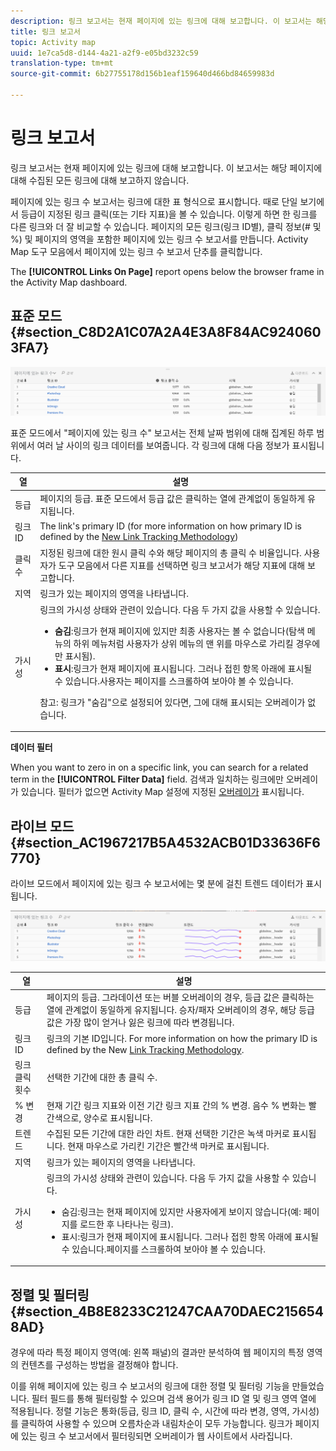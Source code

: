 ```yaml
---
description: 링크 보고서는 현재 페이지에 있는 링크에 대해 보고합니다. 이 보고서는 해당 페이지에 대해 수집된 모든 링크에 대해 보고하지 않습니다.
title: 링크 보고서
topic: Activity map
uuid: 1e7ca5d8-d144-4a21-a2f9-e05bd3232c59
translation-type: tm+mt
source-git-commit: 6b27755178d156b1eaf159640d466bd84659983d

---
```



# 링크 보고서

링크 보고서는 현재 페이지에 있는 링크에 대해 보고합니다. 이 보고서는 해당 페이지에 대해 수집된 모든 링크에 대해 보고하지 않습니다.

페이지에 있는 링크 수 보고서는 링크에 대한 표 형식으로 표시합니다. 때로 단일 보기에서 등급이 지정된 링크 클릭(또는 기타 지표)을 볼 수 있습니다. 이렇게 하면 한 링크를 다른 링크와 더 잘 비교할 수 있습니다. 페이지의 모든 링크(링크 ID별), 클릭 정보(# 및 %) 및 페이지의 영역을 포함한 페이지에 있는 링크 수 보고서를 만듭니다. Activity Map 도구 모음에서 페이지에 있는 링크 수 보고서 단추를 클릭합니다.

The **[!UICONTROL Links On Page]** report opens below the browser frame in the Activity Map dashboard.

## 표준 모드 {#section_C8D2A1C07A2A4E3A8F84AC9240603FA7}

![](assets/links_in_page.png)

표준 모드에서 &quot;페이지에 있는 링크 수&quot; 보고서는 전체 날짜 범위에 대해 집계된 하루 범위에서 여러 날 사이의 링크 데이터를 보여줍니다. 각 링크에 대해 다음 정보가 표시됩니다.

<table id="table_3DE41B2CFA644B70AF802A3123CE51D9"> 
 <thead> 
  <tr> 
   <th colname="col1" class="entry"> 열 </th> 
   <th colname="col2" class="entry"> 설명 </th> 
  </tr> 
 </thead>
 <tbody> 
  <tr> 
   <td colname="col1"> 등급 </td> 
   <td colname="col2"> 페이지의 등급. 표준 모드에서 등급 값은 클릭하는 열에 관계없이 동일하게 유지됩니다. </td> 
  </tr> 
  <tr> 
   <td colname="col1"> 링크 ID </td> 
   <td colname="col2">The link's primary ID (for more information on how primary ID is defined by the <a href="/help/analyze/activity-map/activitymap-link-tracking/activitymap-link-tracking-methodology.md">New Link Tracking Methodology</a>) </td> 
  </tr> 
  <tr> 
   <td colname="col1"> 클릭 수 </td> 
   <td colname="col2"> 지정된 링크에 대한 원시 클릭 수와 해당 페이지의 총 클릭 수 비율입니다. 사용자가 도구 모음에서 다른 지표를 선택하면 링크 보고서가 해당 지표에 대해 보고합니다. </td> 
  </tr> 
  <tr> 
   <td colname="col1"> 지역 </td> 
   <td colname="col2"> 링크가 있는 페이지의 영역을 나타냅니다. </td> 
  </tr> 
  <tr> 
   <td colname="col1"> 가시성 </td> 
   <td colname="col2">링크의 가시성 상태와 관련이 있습니다. 다음 두 가지 값을 사용할 수 있습니다. 
    <ul id="ul_BABCC0F64145407C9D439150A6898E6D">
     <li id="li_9AF0479BDCEB4A44A37292FAABFA83A5"><b>숨김</b>:링크가 현재 페이지에 있지만 최종 사용자는 볼 수 없습니다(탐색 메뉴의 하위 메뉴처럼 사용자가 상위 메뉴의 맨 위를 마우스로 가리킬 경우에만 표시됨). </li>
     <li id="li_C6FA4EC27EDD4341AB9821E2B4BC9E60"><b>표시</b>:링크가 현재 페이지에 표시됩니다. 그러나 접힌 항목 아래에 표시될 수 있습니다.사용자는 페이지를 스크롤하여 보아야 볼 수 있습니다. </li>
    </ul><p>참고: 링크가 "숨김"으로 설정되어 있다면, 그에 대해 표시되는 오버레이가 없습니다. </p></td> 
  </tr> 
 </tbody> 
</table>

**데이터 필터**

When you want to zero in on a specific link, you can search for a related term in the **[!UICONTROL Filter Data]** field. 검색과 일치하는 링크에만 오버레이가 있습니다. 필터가 없으면 Activity Map 설정에 지정된 [오버레이가](/help/analyze/activity-map/activitymap-overlay-settings.md) 표시됩니다.

## 라이브 모드 {#section_AC1967217B5A4532ACB01D33636F6770}

라이브 모드에서 페이지에 있는 링크 수 보고서에는 몇 분에 걸친 트렌드 데이터가 표시됩니다.

![](assets/links_on_page.png)

<table id="table_61D1FB0F02894055A1AB394DE4FE4742"> 
 <thead> 
  <tr> 
   <th colname="col1" class="entry"> 열 </th> 
   <th colname="col2" class="entry"> 설명 </th> 
  </tr> 
 </thead>
 <tbody> 
  <tr> 
   <td colname="col1"> 등급 </td> 
   <td colname="col2"> 페이지의 등급. 그라데이션 또는 버블 오버레이의 경우, 등급 값은 클릭하는 열에 관계없이 동일하게 유지됩니다. 승자/패자 오버레이의 경우, 해당 등급 값은 가장 많이 얻거나 잃은 링크에 따라 변경됩니다. </td> 
  </tr> 
  <tr> 
   <td colname="col1"> 링크 ID </td> 
   <td colname="col2">링크의 기본 ID입니다. For more information on how the primary ID is defined by the New <a href="/help/analyze/activity-map/activitymap-link-tracking/activitymap-link-tracking-methodology.md"> Link Tracking Methodology</a>. </td>
  </tr> 
  <tr> 
   <td colname="col1"> 링크 클릭 횟수 </td> 
   <td colname="col2"> 선택한 기간에 대한 총 클릭 수. </td> 
  </tr> 
  <tr> 
   <td colname="col1"> % 변경 </td> 
   <td colname="col2"> 현재 기간 링크 지표와 이전 기간 링크 지표 간의 % 변경. 음수 % 변화는 빨간색으로, 양수로 표시됩니다. </td> 
  </tr> 
  <tr> 
   <td colname="col1"> 트렌드 </td> 
   <td colname="col2"> 수집된 모든 기간에 대한 라인 차트. 현재 선택한 기간은 녹색 마커로 표시됩니다. 현재 마우스로 가리킨 기간은 빨간색 마커로 표시됩니다. </td> 
  </tr> 
  <tr> 
   <td colname="col1"> 지역 </td> 
   <td colname="col2"> 링크가 있는 페이지의 영역을 나타냅니다. </td> 
  </tr> 
  <tr> 
   <td colname="col1"> 가시성 </td> 
   <td colname="col2">링크의 가시성 상태와 관련이 있습니다. 다음 두 가지 값을 사용할 수 있습니다. 
    <ul id="ul_B10C55ED4D3C4CF99506DC467E2E7CFB">
     <li id="li_EA646722A51041CC9E62C56DEF92C81F">숨김:링크는 현재 페이지에 있지만 사용자에게 보이지 않습니다(예: 페이지를 로드한 후 나타나는 링크). </li>
     <li id="li_F9543614C2894003AC9984A7404E2785">표시:링크가 현재 페이지에 표시됩니다. 그러나 접힌 항목 아래에 표시될 수 있습니다.페이지를 스크롤하여 보아야 볼 수 있습니다. </li>
    </ul></td> 
  </tr> 
 </tbody> 
</table>

## 정렬 및 필터링 {#section_4B8E8233C21247CAA70DAEC2156548AD}

경우에 따라 특정 페이지 영역(예: 왼쪽 패널)의 결과만 분석하여 웹 페이지의 특정 영역의 컨텐츠를 구성하는 방법을 결정해야 합니다.

이를 위해 페이지에 있는 링크 수 보고서의 링크에 대한 정렬 및 필터링 기능을 만들었습니다. 필터 필드를 통해 필터링할 수 있으며 검색 용어가 링크 ID 열 및 링크 영역 열에 적용됩니다. 정렬 기능은 통화(등급, 링크 ID, 클릭 수, 시간에 따라 변경, 영역, 가시성)를 클릭하여 사용할 수 있으며 오름차순과 내림차순이 모두 가능합니다. 링크가 페이지에 있는 링크 수 보고서에서 필터링되면 오버레이가 웹 사이트에서 사라집니다.
